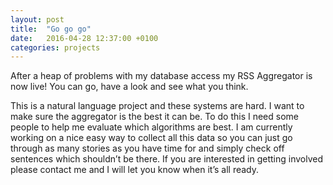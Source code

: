 ```yaml
---
layout: post
title:  "Go go go"
date:   2016-04-28 12:37:00 +0100
categories: projects
---
```


After a heap of problems with my database access my RSS Aggregator is now live! You can go, have a look and see what you think.

This is a natural language project and these systems are hard. I want to make sure the aggregator is the best it can be.
To do this I need some people to help me evaluate which algorithms are best. I am currently working on a nice easy way to collect
all this data so you can just go through as many stories as you have time for and simply check off sentences which shouldn’t be there.
If you are interested in getting involved please contact me and I will let you know when it’s all ready.
